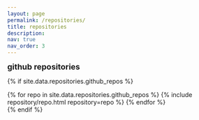 ```yaml
---
layout: page
permalink: /repositories/
title: repositories
description:
nav: true
nav_order: 3
---
```



<p><font size="+1"><b>github repositories</b></font></p>

{% if site.data.repositories.github_repos %}
<div class="repositories d-flex flex-wrap flex-md-row flex-column justify-content-between align-items-center">
  {% for repo in site.data.repositories.github_repos %}
    {% include repository/repo.html repository=repo %}
  {% endfor %}
</div>
{% endif %}
